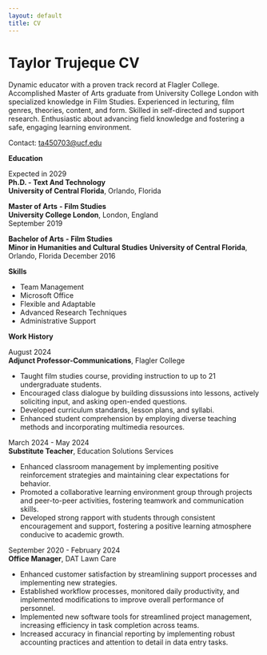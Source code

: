 ```yaml
---
layout: default
title: CV
---
```

# Taylor Trujeque CV

Dynamic educator with a proven track record at Flagler College. Accomplished Master of Arts 
graduate from University College London with specialized knowledge in Film Studies. 
Experienced in lecturing, film genres, theories, content, and 
form. Skilled in self-directed and support research. Enthusiastic about advancing field 
knowledge and fostering a safe, engaging learning environment.  

Contact: ta450703@ucf.edu
                                                  

**Education**                                                                        

Expected in 2029                                    
**Ph.D. - Text And Technology**               
**University of Central Florida**, Orlando, Florida   

**Master of Arts** **- Film Studies**             
**University College London**, London, England    
September 2019                               
  
**Bachelor of Arts** **- Film Studies**  
**Minor in Humanities and Cultural Studies**
**University of Central Florida**, Orlando, Florida
December 2016    

**Skills**                                                                          
- Team Management
- Microsoft Office
- Flexible and Adaptable
- Advanced Research Techniques
- Administrative Support

**Work History** 

 August 2024                               
**Adjunct Professor-Communications**,
Flagler College                                          

- Taught film studies course, providing instruction to up to 21 undergraduate students.               
- Encouraged class dialogue by building dissussions into lessons, actively soliciting input, and asking open-ended questions.                     
- Developed curriculum standards, lesson plans, and syllabi.                                 
- Enhanced student comprehension by employing diverse teaching methods and incorporating multimedia resources.                             

March 2024 - May 2024             
**Substitute Teacher**, Education Solutions Services

- Enhanced classroom management by implementing positive reinforcement strategies and maintaining clear expectations for behavior.                 
- Promoted a collaborative learning environment group through projects and peer-to-peer activities, fostering teamwork and communication skills.                                             
- Developed strong rapport with students through  consistent encouragement and support, fostering a positive learning atmosphere conducive to academic growth.                                                                                                                             

September 2020 - February 2024                      
**Office Manager**, DAT Lawn Care            

- Enhanced customer satisfaction by streamlining support processes and implementing new strategies. 
- Established workflow processes, monitored daily productivity, and implemented modifications to improve overall performance of personnel.                      
- Implemented new software tools for streamlined project management, increasing efficiency in task completion across teams.                          
- Increased accuracy in financial reporting by implementing robust accounting practices and attention to detail in data entry tasks.           
